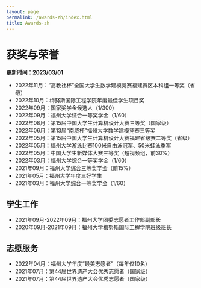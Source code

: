 ```yaml
---
layout: page
permalink: /awards-zh/index.html
title: Awards-zh
---
```


# 获奖与荣誉

**更新时间：2023/03/01**

- 2022年11月：“高教社杯”全国大学生数学建模竞赛福建赛区本科组一等奖（省级）
- 2022年10月：梅努斯国际工程学院年度最佳学生项目奖
- 2022年09月：国家奖学金候选人（1/300）
- 2022年09月：福州大学综合一等奖学金（1/60）
- 2022年08月：第15届中国大学生计算机设计大赛三等奖（国家级）
- 2022年06月：第13届“南威杯”福州大学数学建模竞赛三等奖
- 2022年05月：第15届中国大学生计算机设计大赛福建省级赛二等奖（省级）
- 2022年05月：福州大学游泳比赛100米自由泳冠军、50米蛙泳季军
- 2022年05月：中国大学生新媒体大赛三等奖（短视频组，前30%）
- 2022年03月：福州大学综合一等奖学金（1/60）
- 2021年09月：福州大学综合三等奖学金（前15%）
- 2021年05月：福州大学年度三好学生
- 2021年03月：福州大学综合一等奖学金（1/60）



## 学生工作

- 2021年09月-2022年09月：福州大学团委志愿者工作部副部长
- 2020年09月-2021年09月：福州大学梅努斯国际工程学院班级班长



## 志愿服务

- 2022年04月：福州大学年度“最美志愿者”（每年仅10名）
- 2021年07月：第44届世界遗产大会优秀志愿者（国家级）
- 2021年07月：第44届世界遗产大会优秀志愿者（国家级）
